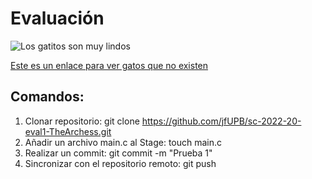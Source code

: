 # Evaluación

![Los gatitos son muy lindos](https://cf.ltkcdn.net/gatos/images/std/236641-800x515r1-etapas-desarrollo-gatitos.jpg)


[Este es un enlace para ver gatos que no existen](https://thiscatdoesnotexist.com/)

## Comandos:
1. Clonar repositorio: git clone https://github.com/jfUPB/sc-2022-20-eval1-TheArchess.git
2. Añadir un archivo main.c al Stage: touch main.c
3. Realizar un commit: git commit -m "Prueba 1"
4. Sincronizar con el repositorio remoto: git push